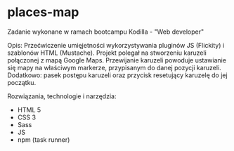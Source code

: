 # places-map

Zadanie wykonane w ramach bootcampu Kodilla - "Web developer"

Opis: Przećwiczenie umięjetności wykorzystywania pluginów JS (Flickity) i szablonów HTML (Mustache).
Projekt polegał na stworzeniu karuzeli połączonej z mapą Google Maps. Przewijanie karuzeli powoduje ustawianie się mapy na właściwym markerze, przypisanym do danej pozycji karuzeli.
Dodatkowo: pasek postępu karuzeli oraz przycisk resetujący karuzelę do jej początku.

Rozwiązania, technologie i narzędzia:
- HTML 5
- CSS 3
- Sass
- JS
- npm (task runner)
